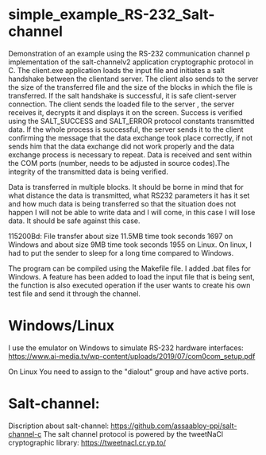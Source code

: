 # simple_example_RS-232_Salt-channel

Demonstration of an example using the RS-232 communication channel p
implementation of the salt-channelv2 application cryptographic protocol
in C. The client.exe application loads the input file and initiates a salt handshake
between the clientand server.
The client also sends to the server the size of the transferred file and 
the size of the blocks in which the file is transferred.
If the salt handshake is successful, it is safe
client-server connection. The client sends the loaded file to the server
, the server receives it, decrypts it and displays it on the screen.
Success is verified using the SALT_SUCCESS and SALT_ERROR protocol constants
transmitted data. If the whole process is successful, the server sends it
to the client confirming the message that the data exchange took place correctly, if not
sends him that the data exchange did not work properly and the data exchange process is necessary
to repeat. Data is received and sent within the COM ports (number,
needs to be adjusted in source codes).The integrity of the transmitted data is being verified.

Data is transferred in multiple blocks.
It should be borne in mind that for what distance the data is transmitted, what RS232 parameters
it has it set and how much data is being transferred so that the situation does not happen
I will not be able to write data and I will come, in this case I will lose data. 
It should be safe against this case.

115200Bd:
File transfer about size 11.5MB time took seconds 1697 on Windows
and about size 9MB time took seconds 1955 on Linux.
On linux, I had to put the sender to sleep for a long time compared to Windows.

The program can be compiled using the Makefile file. I added .bat files for Windows.
A feature has been added
to load the input file that is being sent, the function is also executed
operation if the user wants to create his own test file and send it through the channel.

# Windows/Linux
I use the emulator on Windows to simulate RS-232 hardware interfaces:
https://www.ai-media.tv/wp-content/uploads/2019/07/com0com_setup.pdf

On Linux You need to assign to the "dialout" group and have active ports.

# Salt-channel:
Discription about salt-channel: 
https://github.com/assaabloy-ppi/salt-channel-c
The salt channel protocol is powered by the tweetNaCl cryptographic library:
https://tweetnacl.cr.yp.to/


